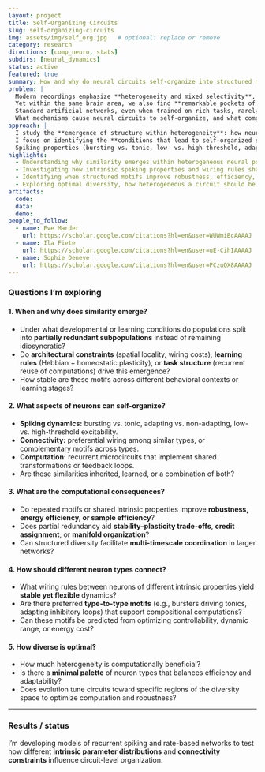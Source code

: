 ```yaml
---
layout: project
title: Self-Organizing Circuits
slug: self-organizing-circuits
img: assets/img/self_org.jpg   # optional: replace or remove
category: research
directions: [comp_neuro, stats]
subdirs: [neural_dynamics]
status: active
featured: true
summary: How and why do neural circuits self-organize into structured motifs despite massive heterogeneity?
problem: |
  Modern recordings emphasize **heterogeneity and mixed selectivity**, revealing that neurons rarely do just one thing. 
  Yet within the same brain area, we also find **remarkable pockets of similarity**: neurons that share morphological, functional, or spiking properties, and circuits that repeat stereotyped motifs. 
  Standard artificial networks, even when trained on rich tasks, rarely reproduce this kind of structured similarity. 
  What mechanisms cause neural circuits to self-organize, and what computational purpose—if any—does this serve?
approach: |
  I study the **emergence of structure within heterogeneity**: how neuron-level properties, plasticity rules, and wiring constraints produce partially redundant motifs and repeating organizational patterns. 
  I focus on identifying the **conditions that lead to self-organized similarity**, and whether such structure provides **computational benefits** such as robustness, stability, or improved learning. 
  Spiking properties (bursting vs. tonic, low- vs. high-threshold, adaptation) serve as one important window into this problem: what does evolution gain by tuning intrinsic neuron types, and how do they interact to form stable circuits?
highlights:
  - Understanding why similarity emerges within heterogeneous neural populations.
  - Investigating how intrinsic spiking properties and wiring rules shape circuit organization.
  - Identifying when structured motifs improve robustness, efficiency, or learning.
  - Exploring optimal diversity, how heterogeneous a circuit should be to remain flexible yet stable.
artifacts:
  code:
  data:
  demo:
people_to_follow:
  - name: Eve Marder
    url: https://scholar.google.com/citations?hl=en&user=WUWmiBcAAAAJ
  - name: Ila Fiete
    url: https://scholar.google.com/citations?hl=en&user=uE-CihIAAAAJ
  - name: Sophie Deneve
    url: https://scholar.google.com/citations?hl=en&user=PCzuQX8AAAAJ
---
```

### Questions I’m exploring

#### 1. When and why does similarity emerge?
- Under what developmental or learning conditions do populations split into **partially redundant subpopulations** instead of remaining idiosyncratic?  
- Do **architectural constraints** (spatial locality, wiring costs), **learning rules** (Hebbian + homeostatic plasticity), or **task structure** (recurrent reuse of computations) drive this emergence?  
- How stable are these motifs across different behavioral contexts or learning stages?

#### 2. What aspects of neurons can self-organize?
- **Spiking dynamics:** bursting vs. tonic, adapting vs. non-adapting, low- vs. high-threshold excitability.  
- **Connectivity:** preferential wiring among similar types, or complementary motifs across types.  
- **Computation:** recurrent microcircuits that implement shared transformations or feedback loops.  
- Are these similarities inherited, learned, or a combination of both?

#### 3. What are the computational consequences?
- Do repeated motifs or shared intrinsic properties improve **robustness, energy efficiency, or sample efficiency**?  
- Does partial redundancy aid **stability–plasticity trade-offs**, **credit assignment**, or **manifold organization**?  
- Can structured diversity facilitate **multi-timescale coordination** in larger networks?

#### 4. How should different neuron types connect?
- What wiring rules between neurons of different intrinsic properties yield **stable yet flexible** dynamics?  
- Are there preferred **type-to-type motifs** (e.g., bursters driving tonics, adapting inhibitory loops) that support compositional computations?  
- Can these motifs be predicted from optimizing controllability, dynamic range, or energy cost?

#### 5. How diverse is optimal?
- How much heterogeneity is computationally beneficial?  
- Is there a **minimal palette** of neuron types that balances efficiency and adaptability?  
- Does evolution tune circuits toward specific regions of the diversity space to optimize computation and robustness?

---

### Results / status
I’m developing models of recurrent spiking and rate-based networks to test how different **intrinsic parameter distributions** and **connectivity constraints** influence circuit-level organization.  
